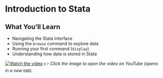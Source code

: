 # Introduction to Stata

## What You’ll Learn

- Navigating the Stata interface
- Using the `browse` command to explore data
- Running your first command (`display`)
- Understanding how data is stored in Stata

[![Watch the video](https://img.youtube.com/vi/cbAEUV9TMmY/0.jpg)](https://www.youtube.com/watch?v=cbAEUV9TMmY)
👉 _Click the image to open the video on YouTube (opens in a new tab)._

